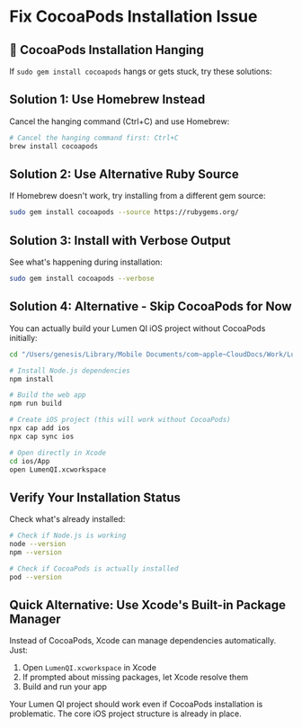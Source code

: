 # Fix CocoaPods Installation Issue

## 🚨 CocoaPods Installation Hanging

If `sudo gem install cocoapods` hangs or gets stuck, try these solutions:

## Solution 1: Use Homebrew Instead

Cancel the hanging command (Ctrl+C) and use Homebrew:
```bash
# Cancel the hanging command first: Ctrl+C
brew install cocoapods
```

## Solution 2: Use Alternative Ruby Source

If Homebrew doesn't work, try installing from a different gem source:
```bash
sudo gem install cocoapods --source https://rubygems.org/
```

## Solution 3: Install with Verbose Output

See what's happening during installation:
```bash
sudo gem install cocoapods --verbose
```

## Solution 4: Alternative - Skip CocoaPods for Now

You can actually build your Lumen QI iOS project without CocoaPods initially:

```bash
cd "/Users/genesis/Library/Mobile Documents/com~apple~CloudDocs/Work/Lumen/LumenQI"

# Install Node.js dependencies
npm install

# Build the web app
npm run build

# Create iOS project (this will work without CocoaPods)
npx cap add ios
npx cap sync ios

# Open directly in Xcode
cd ios/App
open LumenQI.xcworkspace
```

## Verify Your Installation Status

Check what's already installed:
```bash
# Check if Node.js is working
node --version
npm --version

# Check if CocoaPods is actually installed
pod --version
```

## Quick Alternative: Use Xcode's Built-in Package Manager

Instead of CocoaPods, Xcode can manage dependencies automatically. Just:

1. Open `LumenQI.xcworkspace` in Xcode
2. If prompted about missing packages, let Xcode resolve them
3. Build and run your app

Your Lumen QI project should work even if CocoaPods installation is problematic. The core iOS project structure is already in place.